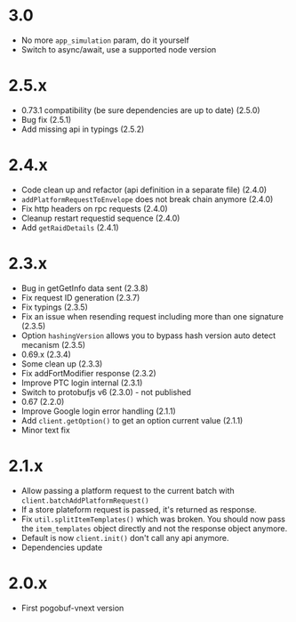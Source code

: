 # 3.0
* No more `app_simulation` param, do it yourself
* Switch to async/await, use a supported node version

# 2.5.x
* 0.73.1 compatibility (be sure dependencies are up to date) (2.5.0)
* Bug fix (2.5.1)
* Add missing api in typings (2.5.2)

# 2.4.x
* Code clean up and refactor (api definition in a separate file) (2.4.0)
* `addPlatformRequestToEnvelope` does not break chain anymore (2.4.0)
* Fix http headers on rpc requests (2.4.0)
* Cleanup restart requestid sequence (2.4.0)
* Add `getRaidDetails` (2.4.1)

# 2.3.x
* Bug in getGetInfo data sent (2.3.8)
* Fix request ID generation (2.3.7)
* Fix typings (2.3.5)
* Fix an issue when resending request including more than one signature (2.3.5)
* Option `hashingVersion` allows you to bypass hash version auto detect mecanism (2.3.5)
* 0.69.x (2.3.4)
* Some clean up (2.3.3)
* Fix addFortModifier response (2.3.2)
* Improve PTC login internal (2.3.1)
* Switch to protobufjs v6 (2.3.0) - not published
* 0.67 (2.2.0)
* Improve Google login error handling (2.1.1)
* Add `client.getOption()` to get an option current value (2.1.1)
* Minor text fix

# 2.1.x
* Allow passing a platform request to the current batch with `client.batchAddPlatformRequest()`
* If a store plateform request is passed, it's returned as response.
* Fix `util.splitItemTemplates()` which was broken. You should now pass the `item_templates` object directly and not the response object anymore.
* Default is now `client.init()` don't call any api anymore.
* Dependencies update

# 2.0.x
* First pogobuf-vnext version